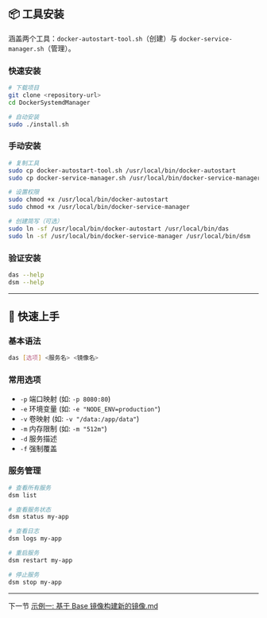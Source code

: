 
## 📦 工具安装
涵盖两个工具：`docker-autostart-tool.sh`（创建）与 `docker-service-manager.sh`（管理）。

### 快速安装
```bash
# 下载项目
git clone <repository-url>
cd DockerSystemdManager

# 自动安装
sudo ./install.sh
```

### 手动安装
```bash
# 复制工具
sudo cp docker-autostart-tool.sh /usr/local/bin/docker-autostart
sudo cp docker-service-manager.sh /usr/local/bin/docker-service-manager

# 设置权限
sudo chmod +x /usr/local/bin/docker-autostart
sudo chmod +x /usr/local/bin/docker-service-manager

# 创建简写（可选）
sudo ln -sf /usr/local/bin/docker-autostart /usr/local/bin/das
sudo ln -sf /usr/local/bin/docker-service-manager /usr/local/bin/dsm
```

### 验证安装
```bash
das --help
dsm --help
```

---



## 🎯 快速上手

### 基本语法
```bash
das [选项] <服务名> <镜像名>
```

### 常用选项
- `-p` 端口映射 (如: `-p 8080:80`)
- `-e` 环境变量 (如: `-e "NODE_ENV=production"`)
- `-v` 卷映射 (如: `-v "/data:/app/data"`)
- `-m` 内存限制 (如: `-m "512m"`)
- `-d` 服务描述
- `-f` 强制覆盖
### 服务管理

```bash
# 查看所有服务
dsm list

# 查看服务状态
dsm status my-app

# 查看日志
dsm logs my-app

# 重启服务
dsm restart my-app

# 停止服务
dsm stop my-app
```

---

下一节 [示例一: 基于 Base 镜像构建新的镜像.md](demo1.md)
